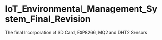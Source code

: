 # IoT_Environmental_Management_System_Final_Revision
The final Incorporation of SD Card, ESP8266, MQ2 and DHT2 Sensors
